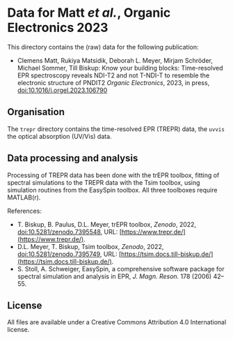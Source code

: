 # Data for Matt *et al.*, Organic Electronics 2023

This directory contains the (raw) data for the following publication:

 * Clemens Matt, Rukiya Matsidik, Deborah L. Meyer, Mirjam Schröder, Michael Sommer, Till Biskup: Know your building blocks: Time-resolved EPR spectroscopy reveals NDI-T2 and not T-NDI-T to resemble the electronic structure of PNDIT2
*Organic Electronics*, 2023, in press, [doi:10.1016/j.orgel.2023.106790](https://doi.org/10.1016/j.orgel.2023.106790)


## Organisation

The ``trepr`` directory contains the time-resolved EPR (TREPR) data, the ``uvvis`` the optical absorption (UV/Vis) data.


## Data processing and analysis

Processing of TREPR data has been done with the trEPR toolbox, fitting of spectral simulations to the TREPR data with the Tsim toolbox, using simulation routines from the EasySpin toolbox. All three toolboxes require MATLAB(r).

References:

 * T. Biskup, B. Paulus, D.L. Meyer, trEPR toolbox, *Zenodo*, 2022, [doi:10.5281/zenodo.7395548](https://doi.org/10.5281/zenodo.7395548), URL: [https://www.trepr.de/](https://www.trepr.de/).
 * D.L. Meyer, T. Biskup, Tsim toolbox, *Zenodo*, 2022, [doi:10.5281/zenodo.7395749](https://doi.org/10.5281/zenodo.7395749), URL: [https://tsim.docs.till-biskup.de/](https://tsim.docs.till-biskup.de/).
 * S. Stoll, A. Schweiger, EasySpin, a comprehensive software package for spectral simulation and analysis in EPR, *J. Magn. Reson.* 178 (2006) 42–55.


## License

All files are available under a Creative Commons Attribution 4.0 International license.

